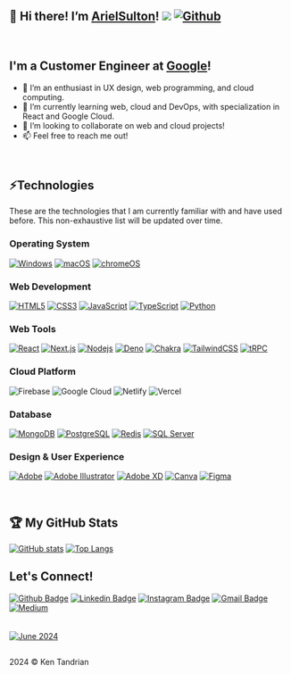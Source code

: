 ## 👋 Hi there! I’m [ArielSulton](https://github.com/ArielSulton)! ![](https://visitor-badge.laobi.icu/badge?page_id=ArielSulton.ArielSulton) [![Github](https://img.shields.io/github/followers/ArielSulton?label=Follow&style=social)](https://github.com/ArielSulton)

<br />

## I'm a Customer Engineer at [Google](https://cloud.google.com)!
- 👀 I’m an enthusiast in UX design, web programming, and cloud computing.
- 🌱 I’m currently learning web, cloud and DevOps, with specialization in React and Google Cloud.
- 💞️ I’m looking to collaborate on web and cloud projects!
- 📫 Feel free to reach me out!

<br />
<!---
KenTandrian/KenTandrian is a ✨ special ✨ repository because its `README.md` (this file) appears on your GitHub profile.
You can click the Preview link to take a look at your changes.
--->

## ⚡Technologies
These are the technologies that I am currently familiar with and have used before. This non-exhaustive list will be updated over time.

### Operating System
[![Windows](https://img.shields.io/badge/Windows-black?style=flat&logo=windows&logoColor=0078D6)]()
[![macOS](https://img.shields.io/badge/macOS-black?style=flat&logo=apple)]()
[![chromeOS](https://img.shields.io/badge/Chrome%20OS-black?style=flat&logo=google%20chrome)]()

### Web Development
[![HTML5](https://img.shields.io/badge/-HTML5-black?style=flat&logo=html5&logoColor=%23E34F26)](https://github.com/KenTandrian?tab=repositories&language=html)
[![CSS3](https://img.shields.io/badge/-CSS3-black?style=flat&logo=css3&logoColor=%231572B6)](https://github.com/KenTandrian?tab=repositories&language=css)
[![JavaScript](https://img.shields.io/badge/-JavaScript-black?style=flat&logo=javascript)](https://github.com/KenTandrian?tab=repositories&language=javascript)
[![TypeScript](https://img.shields.io/badge/-TypeScript-black?style=flat&logo=typescript)](https://github.com/KenTandrian?tab=repositories&language=typescript)
[![Python](https://img.shields.io/badge/-Python-black?style=flat&logo=Python)](https://github.com/KenTandrian?tab=repositories)

### Web Tools
[![React](https://img.shields.io/badge/-React-black?style=flat&logo=react)](https://github.com/KenTandrian?tab=repositories)
[![Next.js](https://img.shields.io/badge/-Next.js-black?style=flat&logo=next.js)](https://github.com/KenTandrian?tab=repositories)
[![Nodejs](https://img.shields.io/badge/-Nodejs-black?style=flat&logo=Node.js)](https://github.com/KenTandrian?tab=repositories)
[![Deno](https://img.shields.io/badge/Deno-black?style=flat&logo=deno)](https://github.com/KenTandrian?tab=repositories)
[![Chakra](https://img.shields.io/badge/Chakra%20UI-black.svg?style=flat&logo=chakraui)](https://github.com/KenTandrian?tab=repositories)
[![TailwindCSS](https://img.shields.io/badge/TailwindCSS-black.svg?style=flat&logo=tailwind-css&logoColor=2338B2AC)](https://github.com/KenTandrian?tab=repositories)
[![tRPC](https://img.shields.io/badge/tRPC-black.svg?style=flat&logo=tRPC&logoColor=232596BE)](https://github.com/KenTandrian?tab=repositories)

### Cloud Platform
![Firebase](https://img.shields.io/badge/Firebase-black.svg?style=flat&logo=firebase&logoColor=ffcd34)
![Google Cloud](https://img.shields.io/badge/Google%20Cloud-black.svg?style=flat&logo=google-cloud)
![Netlify](https://img.shields.io/badge/Netlify-black.svg?style=flat&logo=netlify)
![Vercel](https://img.shields.io/badge/Vercel-black?style=flat&logo=Vercel)

### Database
[![MongoDB](https://img.shields.io/badge/MongoDB-black.svg?style=flat&logo=mongodb&logoColor=234ea94b)](https://github.com/KenTandrian?tab=repositories)
[![PostgreSQL](https://img.shields.io/badge/-PostgreSQL-black.svg?style=flat&logo=postgresql)](https://github.com/KenTandrian?tab=repositories)
[![Redis](https://img.shields.io/badge/Redis-black.svg?style=flat&logo=redis&logoColor=23DD0031)](https://github.com/KenTandrian?tab=repositories)
[![SQL Server](https://img.shields.io/badge/SQL%20Server-black?style=flat&logo=microsoft%20sql%20server&logoColor=CC2927)](https://github.com/KenTandrian?tab=repositories)

### Design & User Experience
[![Adobe](https://img.shields.io/badge/Adobe-black.svg?style=flat&logo=adobe&logoColor=%23FF0000)](https://github.com/KenTandrian?tab=repositories)
[![Adobe Illustrator](https://img.shields.io/badge/Adobe%20Illustrator-black.svg?style=flat&logo=adobeillustrator&logoColor=%23FF9A00)](https://github.com/KenTandrian?tab=repositories)
[![Adobe XD](https://img.shields.io/badge/Adobe%20XD-black?style=flat&logo=Adobe%20XD&logoColor=#FF61F6)](https://github.com/KenTandrian?tab=repositories)
[![Canva](https://img.shields.io/badge/Canva-black.svg?style=flat&logo=Canva&logoColor=2300C4CC)](https://github.com/KenTandrian?tab=repositories)
[![Figma](https://img.shields.io/badge/Figma-black.svg?style=flat&logo=figma&logoColor=23F24E1E)](https://github.com/KenTandrian?tab=repositories)

<br />

## 🏆 My GitHub Stats 
[![GitHub stats](https://github-readme-stats.vercel.app/api?username=KenTandrian&count_private=true&show_icons=true&include_all_commits=true&show=reviews&theme=tokyonight)](https://github.com/KenTandrian?tab=repositories)
[![Top Langs](https://github-readme-stats.vercel.app/api/top-langs/?username=KenTandrian&theme=tokyonight&layout=compact&langs_count=10&card_width=360)](https://github.com/KenTandrian?tab=repositories)


## Let's Connect!
[![Github Badge](https://img.shields.io/badge/-GitHub-181717?style=flat-square&logo=GitHub&logoColor=white&link=https://github.com/KenTandrian/)](https://github.com/KenTandrian/)
[![Linkedin Badge](https://img.shields.io/badge/-LinkedIn-blue?style=flat-square&logo=Linkedin&logoColor=white&link=https://www.linkedin.com/in/kenricktandrian/)](https://www.linkedin.com/in/kenrick-tandrian/)
[![Instagram Badge](https://img.shields.io/badge/-Instagram-purple?style=flat-square&logo=instagram&logoColor=white&link=https://instagram.com/ken_tandrian/)](https://instagram.com/ken_tandrian)
[![Gmail Badge](https://img.shields.io/badge/-Gmail-c14438?style=flat-square&logo=Gmail&logoColor=white&link=mailto:kenricktan11@gmail.com)](mailto:kenricktan11@gmail.com)
[![Medium](https://img.shields.io/badge/Medium-12100E?style=flat-square&logo=medium&logoColor=white)](https://medium.com/@kenricktan11)
<br />
<br />
<br />
[![June 2024](https://img.shields.io/github/last-commit/KenTandrian/KenTandrian?label=profile%20updated&style=flat-square)](https://github.com/KenTandrian)

##
2024 &#169; Ken Tandrian
